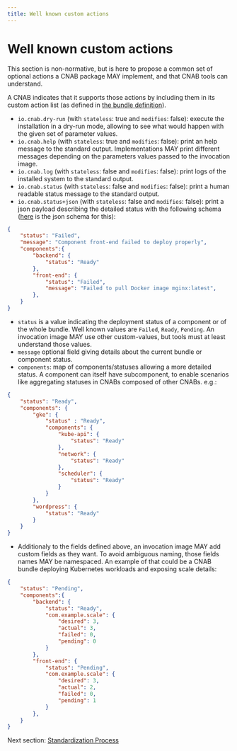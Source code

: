 ```yaml
---
title: Well known custom actions
---
```


# Well known custom actions

This section is non-normative, but is here to propose a common set of optional actions a CNAB package MAY implement, and that CNAB tools can understand.

A CNAB indicates that it supports those actions by including them in its custom action list (as defined in [the bundle definition](101-bundle-json.md)).
- `io.cnab.dry-run` (with `stateless`: true and `modifies`: false): execute the installation in a dry-run mode, allowing to see what would happen with the given set of parameter values.
- `io.cnab.help` (with `stateless`: true and `modifies`: false): print an help message to the standard output. Implementations MAY print different messages depending on the parameters values passed to the invocation image.
- `io.cnab.log` (with `stateless`: false and `modifies`: false): print logs of the installed system to the standard output.
- `io.cnab.status` (with `stateless`: false and `modifies`: false): print a human readable status message to the standard output.
- `io.cnab.status+json` (with `stateless`: false and `modifies`: false): print a json payload describing the detailed status with the following schema ([here](schema/status.schema.json) is the json schema for this):

```json
{
    "status": "Failed",
    "message": "Component front-end failed to deploy properly",
    "components":{
        "backend": {
            "status": "Ready"
        },
        "front-end": {
            "status": "Failed",
            "message": "Failed to pull Docker image mginx:latest",
        },
    }
}
```
  - `status` is a value indicating the deployment status of a component or of the whole bundle. Well known values are `Failed`, `Ready`, `Pending`. An invocation image MAY use other custom-values, but tools must at least understand those values.
  - `message` optional field giving details about the current bundle or component status.
  - `components`: map of components/statuses allowing a more detailed status. A component can itself have subcomponent, to enable scenarios like aggregating statuses in CNABs composed of other CNABs. e.g.:
```json
{
    "status": "Ready",
    "components": {
        "gke": {
            "status" : "Ready",
            "components": {
                "kube-api": {
                    "status": "Ready"
                },
                "network": {
                    "status": "Ready"
                },
                "scheduler": {
                    "status": "Ready"
                }
            }
        },
        "wordpress": {
            "status": "Ready"
        }
    }
}
```
  - Additionaly to the fields defined above, an invocation image MAY add custom fields as they want. To avoid ambiguous naming, those fields names MAY be namespaced. An example of that could be a CNAB bundle deploying Kubernetes workloads and exposing scale details:
```json
{
    "status": "Pending",
    "components":{
        "backend": {
            "status": "Ready",
            "com.example.scale": {
                "desired": 3,
                "actual": 3,
                "failed": 0,
                "pending": 0
            }
        },
        "front-end": {
            "status": "Pending",
            "com.example.scale": {
                "desired": 3,
                "actual": 2,
                "failed": 0,
                "pending": 1
            }
        },
    }
}
```


Next section: [Standardization Process](901-process.md)